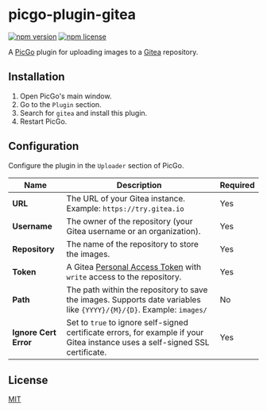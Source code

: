 # picgo-plugin-gitea

[![npm version](https://img.shields.io/npm/v/picgo-plugin-gitea.svg)](https://www.npmjs.com/package/picgo-plugin-gitea)
[![npm license](https://img.shields.io/npm/l/picgo-plugin-gitea.svg)](https://github.com/tuot/picgo-plugin-gitea/blob/master/License)

A [PicGo](https://github.com/Molunerfinn/PicGo) plugin for uploading images to a [Gitea](https://gitea.io) repository.

## Installation

1.  Open PicGo's main window.
2.  Go to the `Plugin` section.
3.  Search for `gitea` and install this plugin.
4.  Restart PicGo.

## Configuration

Configure the plugin in the `Uploader` section of PicGo.

| Name                | Description                                                                                                | Required |
| ------------------- | ---------------------------------------------------------------------------------------------------------- | -------- |
| **URL**             | The URL of your Gitea instance. Example: `https://try.gitea.io`                                            | Yes      |
| **Username**        | The owner of the repository (your Gitea username or an organization).                                      | Yes      |
| **Repository**      | The name of the repository to store the images.                                                            | Yes      |
| **Token**           | A Gitea [Personal Access Token](https://docs.gitea.io/en-us/development/api-guide/#authentication) with `write` access to the repository. | Yes      |
| **Path**            | The path within the repository to save the images. Supports date variables like `{YYYY}/{M}/{D}`. Example: `images/` | No       |
| **Ignore Cert Error** | Set to `true` to ignore self-signed certificate errors, for example if your Gitea instance uses a self-signed SSL certificate. | Yes      |

## License

[MIT](https://github.com/tuot/picgo-plugin-gitea/blob/master/License)